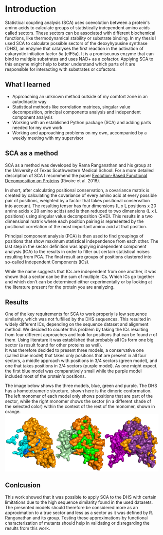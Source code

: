# Introduction


Statistical coupling analysis (SCA) uses coevolution between a protein's amino acids to calculate groups of statistically independent amino acids called sectors. These sectors can be associated with different biochemical functions, like thermodynamical stability or substrate binding. In my thesis I used SCA to calculate possible sectors of the deoxyhypusine synthase (DHS), an enzyme that catalyses the first reaction in the activation of eukaryotic initiation factor 5a (eIF5a). It is a promiscuous enzyme that can bind to multiple substrates and uses NAD+ as a cofactor. Applying SCA to this enzyme might help to better understand which parts of it are responsible for interacting with substrates or cofactors.


## What I learned
- Approaching an unknown method outside of my comfort zone in an autodidactic way
- Statistical methods like correlation matrices, singular value decomposition, principal components analysis and independent component analysis
- Working with an established Python package (SCA) and adding parts needed for my own work
- Working and approaching problems on my own, accompanied by a weekly meeting with my supervisor




## SCA as a method


SCA as a method was developed by Rama Ranganathan and his group at the University of Texas Southwestern Medical School. For a more detailed description of SCA I recommend the paper [Evolution-Based Functional Decomposition on Proteins](https://journals.plos.org/ploscompbiol/article?id=10.1371/journal.pcbi.1004817) (Rivoire et al. 2016).


In short, after calculating positional conservation, a covariance matrix is created by calculating the covariance of every amino acid at every possible pair of positions, weighted by a factor that takes positional conservation into account. The resulting tensor has four dimensions (L x L positions x 20 amino acids x 20 amino acids) and is then reduced to two dimensions (L x L positions) using singular value decomposition (SVD). This results in a two dimensional matrix where each position pairing is represented by the positional correlation of the most important amino acid at that position.


Principal component analysis (PCA) is then used to find groupings of positions that show maximum statistical independence from each other.
The last step in the sector definition was applying independent component analysis (ICA) to the results in order to filter out certain statistical noises resulting from PCA. The final result are groups of positions clustered into so-called Independent Components (ICs).


While the name suggests that ICs are independent from one another, it was shown that a sector can be the sum of multiple ICs. Which ICs go together and which don't can be determined either experimentally or by looking at the literature present for the protein you are analyzing.


## Results


One of the key requirements for SCA to work properly is low sequence similarity, which was not fulfilled by the DHS sequences. This resulted in widely different ICs, depending on the sequence dataset and alignment method. We decided to counter this problem by taking the ICs resulting from four different approaches and look for positions that can be found *n* of them. Using literature it was established that probably all ICs form one big sector (a result found for other proteins as well). \
It was therefore decided to present three models, a conservative one (called blue model) that takes only positions that are present in all four sectors, a middle approach with positions in 3/4 sectors (green model), and one that takes positions in 2/4 sectors (purple model). As one might expect, the first blue model was comparatively small while the purple model included most of the protein's positions.


The image below shows the three models, blue, green and purple. The DHS has a homotetrameric structure, shown here is the dimeric conformation. The left monomer of each model only shows positions that are part of the sector, while the right monomer shows the sector (in a different shade of the selected color) within the context of the rest of the monomer, shown in orange.
<img src="images/misc/sectors.png?raw=true"/>


## Conlcusion


This work showed that it was possible to apply SCA to the DHS with certain limitations due to the high sequence similarity found in the used datasets.  The presented models should therefore be considered more as an approximation to a true sector and less as a sector as it was defined by R. Ranganathan and its group. Testing these approximations by functional characterization of mutants should help in validating or disregarding the results from this work.

